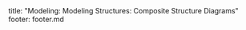 <frontmatter>
title: "Modeling: Modeling Structures: Composite Structure Diagrams"
footer: footer.md
</frontmatter>

<include src="unit-inPage-asFlat.md" boilerplate />